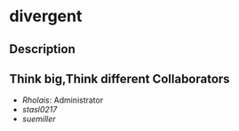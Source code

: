 divergent
==========

Description
----------
Think big,Think different
Collaborators
----------
* *Rholais*: Administrator
* *stasl0217*
* *suemiller*
